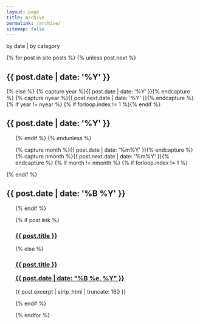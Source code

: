 ```yaml
---
layout: page
title: Archive 
permalink: /archive/
sitemap: false
---
```


<p>by date | by category</p>

<div id="index">
{% for post in site.posts %}
{% unless post.next %}
<h2>{{ post.date | date: '%Y' }}</h2>
{% else %}
{% capture year %}{{ post.date | date: '%Y' }}{% endcapture %}
{% capture nyear %}{{ post.next.date | date: '%Y' }}{% endcapture %}
{% if year != nyear %}
{% if forloop.index != 1 %}</ul>{% endif %}
  <h2>{{ post.date | date: '%Y' }}</h2><ul>
{% endif %}
{% endunless %}

{% capture month %}{{ post.date | date: '%m%Y' }}{% endcapture %}
{% capture nmonth %}{{ post.next.date | date: '%m%Y' }}{% endcapture %}
{% if month != nmonth %}
{% if forloop.index != 1 %}</ul>{% endif %}
<h2>{{ post.date | date: '%B %Y' }}</h2><ul>
{% endif %}


{% if post.link %}
  <h3 class="link-post">
    <a href="{{site.baseurl}}{{ post.url }}" title="{{ post.title }}">{{ post.title }}</a>
    <a href="{{ post.link }}" target="_blank" title="{{ post.title }}"><i class="fa fa-link"></i></a></h3>
{% else %}
  <h3><a href="{{site.baseurl}}{{ post.url }}" title="{{ post.title }}">{{ post.title }}<p class="date">{{ post.date |  date: "%B %e, %Y" }}</p></a></h3>
  <p>{{ post.excerpt | strip_html | truncate: 160 }}</p>
{% endif %}


{% endfor %}
</div>
